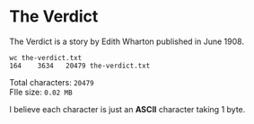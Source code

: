# The Verdict

The Verdict is a story by Edith Wharton published in June 1908.

```shell
wc the-verdict.txt
164    3634   20479 the-verdict.txt
```

Total characters: `20479` <br>
FIle size: `0.02 MB`

I believe each character is just an **ASCII** character taking 1 byte.
